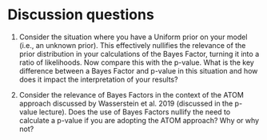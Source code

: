 # Discussion questions

1. Consider the situation where you have a Uniform prior on your model (i.e., an unknown prior). This effectively nullifies the relevance of the prior distribution in your calculations of the Bayes Factor, turning it into a ratio of likelihoods. Now compare this with the p-value. What is the key difference between a Bayes Factor and p-value in this situation and how does it impact the interpretation of your results?

2. Consider the relevance of Bayes Factors in the context of the ATOM approach discussed by Wasserstein et al. 2019 (discussed in the p-value lecture). Does the use of Bayes Factors nullify the need to calculate a p-value if you are adopting the ATOM approach? Why or why not?
